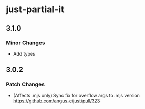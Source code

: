 # just-partial-it

## 3.1.0

### Minor Changes

- Add types

## 3.0.2

### Patch Changes

- (Affects .mjs only) Sync fix for overflow args to .mjs version https://github.com/angus-c/just/pull/323
